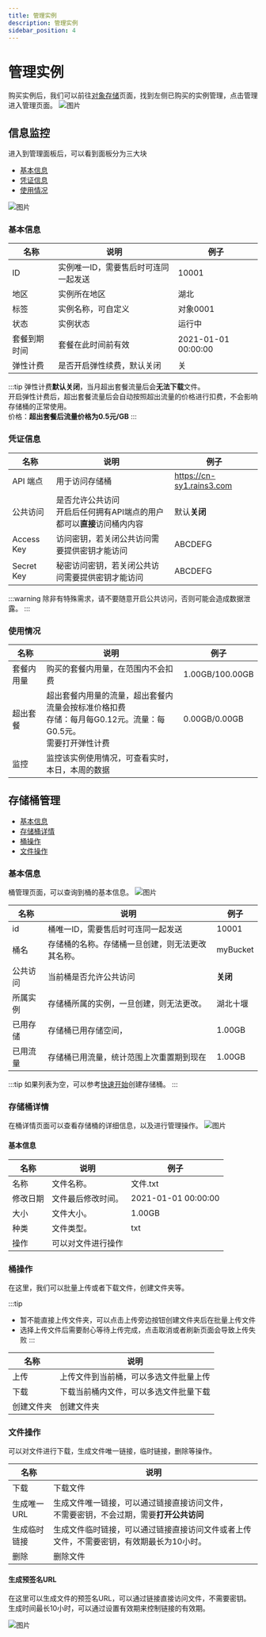 ```yaml
---
title: 管理实例
description: 管理实例
sidebar_position: 4
---
```

# 管理实例

购买实例后，我们可以前往[对象存储](https://www.rainyun.com/apps/ros/list)页面，找到左侧已购买的实例管理，点击管理进入管理页面。
![图片](./assets/img3.png)

## 信息监控

进入到管理面板后，可以看到面板分为三大块

* [基本信息](#基本信息)
* [凭证信息](#凭证信息)
* [使用情况](#使用情况)

![图片](./assets/img4.png)

### 基本信息


| 名称     | 说明                  | 例子                  |
|--------|---------------------|---------------------|
| ID     | 实例唯一ID，需要售后时可连同一起发送 | 10001               |
| 地区     | 实例所在地区              | 湖北                  |
| 标签     | 实例名称，可自定义           | 对象0001              |
| 状态     | 实例状态                | 运行中                 |
| 套餐到期时间 | 套餐在此时间前有效           | 2021-01-01 00:00:00 |
| 弹性计费   | 是否开启弹性续费，默认关闭       | 关                   |

:::tip
弹性计费**默认关闭**，当月超出套餐流量后会**无法下载**文件。<br/>
开启弹性计费后，超出套餐流量后会自动按照超出流量的价格进行扣费，不会影响存储桶的正常使用。<br/>
价格：**超出套餐后流量价格为0.5元/GB**
:::

### 凭证信息


| 名称         | 说明                                                 | 例子                        |
|------------|----------------------------------------------------|---------------------------|
| API 端点     | 用于访问存储桶                                            | https://cn-sy1.rains3.com |
| 公共访问       | 是否允许公共访问<br />开启后任何拥有API端点的用户都可以**直接**访问桶内内容<br /> | 默认**关闭**                  |
| Access Key | 访问密钥，若关闭公共访问需要提供密钥才能访问                             | ABCDEFG                   |
| Secret Key | 秘密访问密钥，若关闭公共访问需要提供密钥才能访问                           | ABCDEFG                   |

:::warning
除非有特殊需求，请不要随意开启公共访问，否则可能会造成数据泄露。
:::

### 使用情况

| 名称    | 说明                                                                    | 例子              |
|-------|-----------------------------------------------------------------------|-----------------|
| 套餐内用量 | 购买的套餐内用量，在范围内不会扣费                                                     | 1.00GB/100.00GB |
| 超出套餐  | 超出套餐内用量的流量，超出套餐内流量会按标准价格扣费<br />存储：每月每G0.12元。流量：每G0.5元。<br />需要打开弹性计费 | 0.00GB/0.00GB   |
| 监控    | 监控该实例使用情况，可查看实时，本日，本周的数据                                              |                 |


## 存储桶管理

* [基本信息](#基本信息-1)
* [存储桶详情](#存储桶详情)
* [桶操作](#桶操作)
* [文件操作](#文件操作)

### 基本信息
桶管理页面，可以查询到桶的基本信息。
![图片](./assets/img5.png)

| 名称   | 说明                       | 例子       |
|------|--------------------------|----------|
| id   | 桶唯一ID，需要售后时可连同一起发送       | 10001    |
| 桶名   | 存储桶的名称。存储桶一旦创建，则无法更改其名称。 | myBucket |
| 公共访问 | 当前桶是否允许公共访问              | **关闭**   |
| 所属实例 | 存储桶所属的实例，一旦创建，则无法更改。     | 湖北十堰     |
| 已用存储 | 存储桶已用存储空间，               | 1.00GB   |
| 已用流量 | 存储桶已用流量，统计范围上次重置期到现在     | 1.00GB   |

:::tip
如果列表为空，可以参考[快速开始](/docs/ros/quickstart)创建存储桶。
:::

### 存储桶详情
在桶详情页面可以查看存储桶的详细信息，以及进行管理操作。
![图片](./assets/img6.png)

#### 基本信息
| 名称   | 说明        | 例子                  |
|------|-----------|---------------------|
| 名称   | 文件名称。     | 文件.txt              |
| 修改日期 | 文件最后修改时间。 | 2021-01-01 00:00:00 |
| 大小   | 文件大小。     | 1.00GB              |
| 种类   | 文件类型。     | txt                 |
| 操作   | 可以对文件进行操作 |                     |

### 桶操作
在这里，我们可以批量上传或者下载文件，创建文件夹等。

:::tip
* 暂不能直接上传文件夹，可以点击上传旁边按钮创建文件夹后在批量上传文件
* 选择上传文件后需要耐心等待上传完成，点击取消或者刷新页面会导致上传失败
:::

| 名称    | 说明                  |
|-------|---------------------|
| 上传    | 上传文件到当前桶，可以多选文件批量上传 |
| 下载    | 下载当前桶内文件，可以多选文件批量下载 |
| 创建文件夹 | 创建文件夹               |



### 文件操作
可以对文件进行下载，生成文件唯一链接，临时链接，删除等操作。


| 名称      | 说明                                                 |
|---------|----------------------------------------------------|
| 下载      | 下载文件                                               |                    |
| 生成唯一URL | 生成文件唯一链接，可以通过链接直接访问文件，<br/>不需要密钥，不会过期，需要**打开公共访问** |
| 生成临时链接  | 生成文件临时链接，可以通过链接直接访问文件或者上传文件，不需要密钥，有效期最长为10小时。      |
| 删除      | 删除文件                                               |

#### 生成预签名URL
在这里可以生成文件的预签名URL，可以通过链接直接访问文件，不需要密钥。
生成时间最长10小时，可以通过设置有效期来控制链接的有效期。

![图片](./assets/img7.png)


